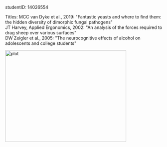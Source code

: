 studentID: 14026554

Titles:
MCC van Dyke et al., 2019: "Fantastic yeasts and where to find them: the hidden diversity of dimorphic fungal pathogens"  
JT Harvey, Applied Ergonomics, 2002: "An analysis of the forces required to drag sheep over various surfaces"  
DW Zeigler et al., 2005: "The neurocognitive effects of alcohol on adolescents and college students"

<img width="388" height="294" alt="plot" src="https://github.com/user-attachments/assets/b8cdd919-e165-4087-b313-cd3b868a6860" />

